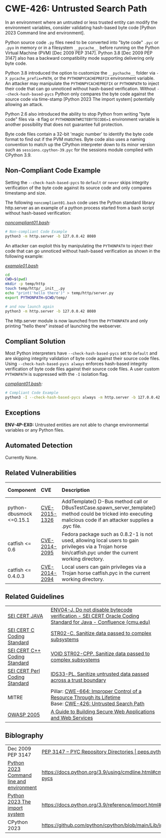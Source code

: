 # CWE-426: Untrusted Search Path

In an environment where an untrusted or less trusted entity can modify the environment variables, consider validating hash-based byte code [Python 2023 Command line and environment].

Python source code `.py`  files need to be converted into "byte code" `.pyc` or `.pyo` in memory or in a filesystem `__pycache__` before running on the Python Virtual Machine (PVM) [Dec 2009 PEP 3147].
Python 3.8 [Dec 2009 PEP 3147] also has a backward compatibility mode supporting delivering only byte code.

Python 3.8 introduced the option to customize the `__pychache__` folder via `-X pycache_prefix=PATH`, or the `PYTHONPYCACHEPREFIX` environment variable. An attacker may manipulate the `PYTHONPYCACHEPREFIX` or `PYTHONPATH` to inject their code that can go unnoticed without hash-based verification. Without `--check-hash-based-pycs` Python only compares the byte code against the source code via time-stamp [Python 2023 The import system] potentially allowing an attack.

Python 2.6 also introduced the ability to stop Python from writing "byte code" files via `-B` flag or `PYTHONDONTWRITEBYTECODE=1` environment variable is another possibility that does not guarantee full protection.

Byte code files contain a 32-bit 'magic number' to identify the byte code format to find out if the PVM matches. Byte code also uses a naming convention to match up the CPython interpreter down to its minor version such as `sessions.cpython-39.pyc` for the sessions module complied with CPython 3.9.

## Non-Compliant Code Example

Setting the `--check-hash-based-pycs` to `default` or `never` skips integrity verification of the byte code against its source code and only compares timestamp and size.

The following `noncompliant01.bash` code uses the Python standard library http.server as an example of a python process started from a bash script without hash-based verification:

*[noncompliant01.bash](noncompliant01.bash):*

```bash
# Non-compliant Code Example
python3 -m http.server -b 127.0.0.42 8080
```

An attacker can exploit this by manipulating the `PYTHONPATH` to inject their code that can go unnoticed without hash-based verification as shown in the following example:

*[example01.bash](example01.bash)*

```bash
cd
CWD=$(pwd)
mkdir -p temp/http
touch temp/http/__init__.py
echo "print('hello there')" > temp/http/server.py
export PYTHONPATH=$CWD/temp/

# and now launch again
python3 -m http.server -b 127.0.0.42 8080
```

The http.server module is now launched from the `PYTHONPATH` and only printing "hello there" instead of launching the webserver.

## Compliant Solution

Most Python interpreters have `--check-hash-based-pycs` set to `default` and are skipping integrity validation of byte code against their source code files. Using `--check-hash-based-pycs always` enforces hash-based integrity verification of byte code files against their source code files. A user custom `PYTHONPATH` is suppressed with the `-I` isolation flag.

*[compliant01.bash](compliant01.bash):*

```bash
# Compliant Code Example
python3 -I --check-hash-based-pycs always -m http.server -b 127.0.0.42 8080
```

## Exceptions

**ENV-4P-EX0:** Untrusted entities are not able to change environmental variables or any Python files.

## Automated Detection

Currently None.

## Related Vulnerabilities

| Component | CVE | Description  | CVSS rating | Comment |
|:----------|:----|:-------------|:------------|:--------|
| python-dbusmock <=0.15.1 | [CVE-2015-1326](https://nvd.nist.gov/vuln/detail/CVE-2015-1326) | AddTemplate() D-Bus method call or DBusTestCase.spawn_server_template() method could be tricked into executing malicious code if an attacker supplies a .pyc file. | 3.x: 8.8 High | |
| catfish <= 0.6           | [CVE-2014-2095](https://nvd.nist.gov/vuln/detail/CVE-2014-2095) | Fedora package such as 0.8.2-1 is not used, allowing local users to gain privileges via a Trojan horse bin/catfish.pyc under the current working directory. | 2.0: 4.6 Med | |
| catfish <= 0.4.0.3       | [CVE-2014-2094](https://nvd.nist.gov/vuln/detail/CVE-2014-2094) | Local users can gain privileges via a Trojan horse catfish.pyc in the current working directory. | 2.0: 4.6 Med | |

## Related Guidelines

|||
|:---|:---|
|[SEI CERT JAVA](https://wiki.sei.cmu.edu/confluence/display/java/SEI+CERT+Oracle+Coding+Standard+for+Java)|[ENV04-J. Do not disable bytecode verification - SEI CERT Oracle Coding Standard for Java - Confluence (cmu.edu)](https://wiki.sei.cmu.edu/confluence/display/java/ENV04-J.+Do+not+disable+bytecode+verification)|
| [SEI CERT C Coding Standard](https://wiki.sei.cmu.edu/confluence/display/c/SEI+CERT+C+Coding+Standard) | [STR02-C. Sanitize data passed to complex subsystems](https://wiki.sei.cmu.edu/confluence/display/c/STR02-C.+Sanitize+data+passed+to+complex+subsystems) |
| [SEI CERT C++ Coding Standard](https://wiki.sei.cmu.edu/confluence/pages/viewpage.action?pageId=88046682) | [VOID STR02-CPP. Sanitize data passed to complex subsystems](https://wiki.sei.cmu.edu/confluence/pages/viewpage.action?pageId=88046726) |
| [SEI CERT Perl Coding Standard](https://wiki.sei.cmu.edu/confluence/display/perl/SEI+CERT+Perl+Coding+Standard) | [IDS33-PL. Sanitize untrusted data passed across a trust boundary](https://wiki.sei.cmu.edu/confluence/display/perl/IDS33-PL.+Sanitize+untrusted+data+passed+across+a+trust+boundary) |
| MITRE | Pillar: [CWE-664: Improper Control of a Resource Through its Lifetime](https://cwe.mitre.org/data/definitions/664.html)<br>Base: [CWE-426: Untrusted Search Path](https://cwe.mitre.org/data/definitions/426.html)|
|[OWASP 2005](https://wiki.sei.cmu.edu/confluence/display/java/Rule+AA.+References#RuleAA.References-OWASP05)|[A Guide to Building Secure Web Applications and Web Services](http://sourceforge.net/projects/owasp/files/Guide/2.0.1/OWASPGuide2.0.1.pdf/download) |

## Biblography

|||
|:---|:---|
|Dec 2009 PEP 3147|[PEP 3147 – PYC Repository Directories \| peps.python.org](https://peps.python.org/pep-3147/)|
|[Python 2023 Command line and environment](https://docs.python.org/3.9/using/cmdline.html#cmdoption-check-hash-based-pycs)|<https://docs.python.org/3.9/using/cmdline.html#cmdoption-check-hash-based-pycs>|
|[Python 2023 The import system](https://docs.python.org/3.9/reference/import.html#pyc-invalidation)|<https://docs.python.org/3.9/reference/import.html#pyc-invalidation>|
|CPython 2023|<https://github.com/python/cpython/blob/main/Lib/importlib/_bootstrap_external.py>|
